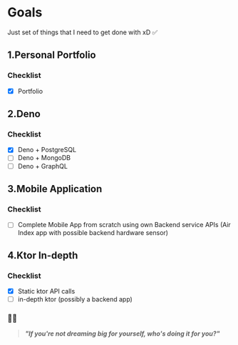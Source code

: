 # Goals
Just set of things that I need to get done with xD ✅

## 1.Personal Portfolio

### Checklist
- [x] Portfolio

## 2.Deno

### Checklist
- [x] Deno + PostgreSQL
- [ ] Deno + MongoDB
- [ ] Deno + GraphQL

## 3.Mobile Application

### Checklist
- [ ] Complete Mobile App from scratch using own Backend service APIs
(Air Index app with possible backend hardware sensor)

## 4.Ktor In-depth

### Checklist

- [x] Static ktor API calls
- [ ] in-depth ktor (possibly a backend app)

### 📝🤘

> ***"If you're not dreaming big for yourself, who's doing it for you?"***
